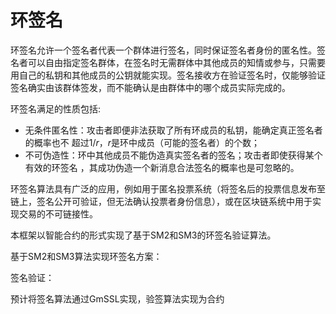 # 环签名

环签名允许一个签名者代表一个群体进行签名，同时保证签名者身份的匿名性。签名者可以自由指定签名群体，在签名时无需群体中其他成员的知情或参与，只需要用自己的私钥和其他成员的公钥就能实现。签名接收方在验证签名时，仅能够验证签名确实由该群体签发，而不能确认是由群体中的哪个成员实际完成的。

环签名满足的性质包括:

- 无条件匿名性：攻击者即便非法获取了所有环成员的私钥，能确定真正签名者的概率也不
  超过$1/r$，$r$是环中成员（可能的签名者）的个数；
- 不可伪造性：环中其他成员不能伪造真实签名者的签名；攻击者即使获得某个有效的环签名
  ，其成功伪造一个新消息合法签名的概率也是可忽略的。

环签名算法具有广泛的应用，例如用于匿名投票系统（将签名后的投票信息发布至链上，签名公开可验证，但无法确认投票者身份信息），或在区块链系统中用于实现交易的不可链接性。

本框架以智能合约的形式实现了基于SM2和SM3的环签名验证算法。



基于SM2和SM3算法实现环签名方案：

签名验证：

预计将签名算法通过GmSSL实现，验签算法实现为合约
